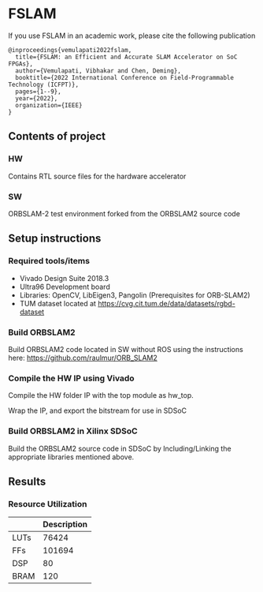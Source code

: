 # FSLAM
If you use FSLAM in an academic work, please cite the following publication

```
@inproceedings{vemulapati2022fslam,
  title={FSLAM: an Efficient and Accurate SLAM Accelerator on SoC FPGAs},
  author={Vemulapati, Vibhakar and Chen, Deming},
  booktitle={2022 International Conference on Field-Programmable Technology (ICFPT)},
  pages={1--9},
  year={2022},
  organization={IEEE}
}
```

## Contents of project

### HW
Contains RTL source files for the hardware accelerator

### SW
ORBSLAM-2 test environment forked from the ORBSLAM2 source code

## Setup instructions

### Required tools/items
- Vivado Design Suite 2018.3
- Ultra96 Development board
- Libraries: OpenCV, LibEigen3, Pangolin (Prerequisites for ORB-SLAM2)
- TUM dataset located at https://cvg.cit.tum.de/data/datasets/rgbd-dataset

### Build ORBSLAM2

Build ORBSLAM2 code located in SW without ROS using the instructions here: https://github.com/raulmur/ORB_SLAM2

### Compile the HW IP using Vivado

Compile the HW folder IP with the top module as hw_top. 

Wrap the IP, and export the bitstream for use in SDSoC

### Build ORBSLAM2 in Xilinx SDSoC

Build the ORBSLAM2 source code in SDSoC by Including/Linking the appropriate libraries mentioned above.



## Results

### Resource Utilization

|             | Description |
| ----------- | ----------- |
| LUTs        | 76424       |
| FFs         | 101694        |
| DSP         | 80        |
| BRAM        | 120        |



